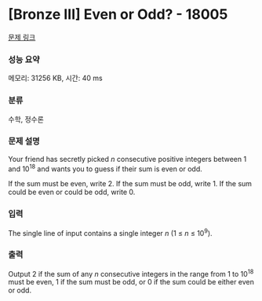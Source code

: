 # [Bronze III] Even or Odd? - 18005 

[문제 링크](https://www.acmicpc.net/problem/18005) 

### 성능 요약

메모리: 31256 KB, 시간: 40 ms

### 분류

수학, 정수론

### 문제 설명

<p>Your friend has secretly picked <em>n</em> consecutive positive integers between 1 and 10<sup>18</sup> and wants you to guess if their sum is even or odd.</p>

<p>If the sum must be even, write 2. If the sum must be odd, write 1. If the sum could be even or could be odd, write 0.</p>

### 입력 

 <p>The single line of input contains a single integer <em>n</em> (1 ≤ <em>n</em> ≤ 10<sup>9</sup>).</p>

### 출력 

 <p>Output 2 if the sum of any <em>n</em> consecutive integers in the range from 1 to 10<sup>18</sup> must be even, 1 if the sum must be odd, or 0 if the sum could be either even or odd.</p>

